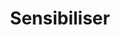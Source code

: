 ---
title: Sensibiliser
layout: sensibiliser
menu:
  main:
    parent: actions
    weight: 2
illu: 
intro:
  first: "La sensibilisation est au cœur de nos missions. Dialoguer, former et informer constituent un socle déterminant pour briser le tabou des règles. Par le biais d’ateliers, d’événements, d’interventions, ou de création de contenus, nous agissons avec vous pour faire des règles un sujet commun et ainsi créer une culture commune autour des règles."
actions:
  - title: Dans les établissements scolaires
    btn_link: /agir/ecole/#ateliers
    btn_text: En savoir plus
    content: >
      “La première fois que j’ai eu mes règles je ne savais pas ce qu’il se passait”.  Bon nombre de personnes, lorsqu’elles ont leurs règles pour la première fois, n’ont pas les informations nécessaires pour comprendre ce qui leur arrive. À la fois enjeu d'égalité filles-garçons et de santé sexuelle et reproductive, l’éducation à la santé menstruelle est essentielle. Nos ateliers s’adressent à tou·tes les élèves, filles comme garçons, dès le CM1. 
    chiffre: 
      big: Près de 100% des 16-19 ans 
      small: sont favorables à un enseignement menstruel
  - title: auprès des personnes bénéficiaires des protections
    btn_link: /agir/association/sensibiliser
    btn_text: En savoir plus
    content: >
      Afin d’enrayer le cercle vicieux de la précarité menstruelle, nous organisons des ateliers avec les personnes bénéficiaires de nos protections. Ces ateliers s’adressent à des personnes hébergées dans des structures médico-sociales, soutenues par des associations de lutte contre la précarité et le mal-logement, incarcérées dans des centres pénitentiaires ou toute autre situation de vulnérabilité / marginalisation. Nous intervenons principalement auprès des personnes en âge d’avoir leurs règles, francophones et allophones, ayant un accès régulier à un point d’eau.
  - title: auprès du grand public
    btn_link: ""
    btn_text: ""
    content: >
      Parler de règles partout, dès que nous en avons la possibilité : tel est notre moteur au quotidien.. C’était encore inimaginable il y a quelques années, aujourd’hui nous organisons des soirées dédiées aux règles, des projections de courts-métrages sur les règles ou même encore un festival consacré aux menstruations.
      Grâce à ces moments, nous sensibilisons des dizaines, des centaines, des milliers de personnes !
---